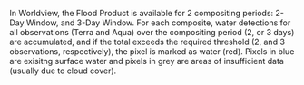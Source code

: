 In Worldview, the Flood Product is available for 2 compositing periods: 2-Day Window, and 3-Day Window. For each composite, water detections for all observations (Terra and Aqua) over the compositing period (2, or 3 days) are accumulated, and if the total exceeds the required threshold (2, and 3 observations, respectively), the pixel is marked as water (red). Pixels in blue are exisitng surface water and pixels in grey are areas of insufficient data (usually due to cloud cover).